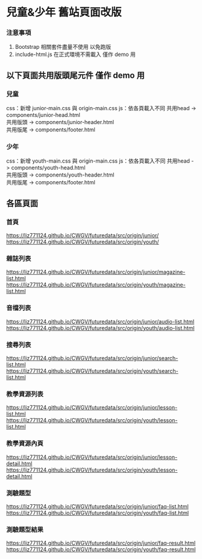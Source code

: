 # 兒童&少年 舊站頁面改版

### 注意事項
1. Bootstrap 相關套件盡量不使用 以免跑版
2. include-html.js 在正式環境不需載入 僅作 demo 用

## 以下頁面共用版頭尾元件 僅作 demo 用

### 兒童
css：新增 junior-main.css 與 origin-main.css
js：依各頁載入不同
共用head -> components/junior-head.html  
共用版頭 -> components/junior-header.html  
共用版尾 -> components/footer.html 

### 少年
css：新增 youth-main.css 與 origin-main.css
js：依各頁載入不同
共用head -> components/youth-head.html  
共用版頭 -> components/youth-header.html  
共用版尾 -> components/footer.html  

## 各區頁面

### 首頁
https://liz771124.github.io/CWGV/futuredata/src/origin/junior/  
https://liz771124.github.io/CWGV/futuredata/src/origin/youth/  

### 雜誌列表
https://liz771124.github.io/CWGV/futuredata/src/origin/junior/magazine-list.html  
https://liz771124.github.io/CWGV/futuredata/src/origin/youth/magazine-list.html  

### 音檔列表
https://liz771124.github.io/CWGV/futuredata/src/origin/junior/audio-list.html  
https://liz771124.github.io/CWGV/futuredata/src/origin/youth/audio-list.html  

### 搜尋列表
https://liz771124.github.io/CWGV/futuredata/src/origin/junior/search-list.html  
https://liz771124.github.io/CWGV/futuredata/src/origin/youth/search-list.html  

### 教學資源列表
https://liz771124.github.io/CWGV/futuredata/src/origin/junior/lesson-list.html  
https://liz771124.github.io/CWGV/futuredata/src/origin/youth/lesson-list.html  

### 教學資源內頁
https://liz771124.github.io/CWGV/futuredata/src/origin/junior/lesson-detail.html  
https://liz771124.github.io/CWGV/futuredata/src/origin/youth/lesson-detail.html  

### 測驗題型
https://liz771124.github.io/CWGV/futuredata/src/origin/junior/faq-list.html  
https://liz771124.github.io/CWGV/futuredata/src/origin/youth/faq-list.html  

### 測驗題型結果
https://liz771124.github.io/CWGV/futuredata/src/origin/junior/faq-result.html  
https://liz771124.github.io/CWGV/futuredata/src/origin/youth/faq-result.html  